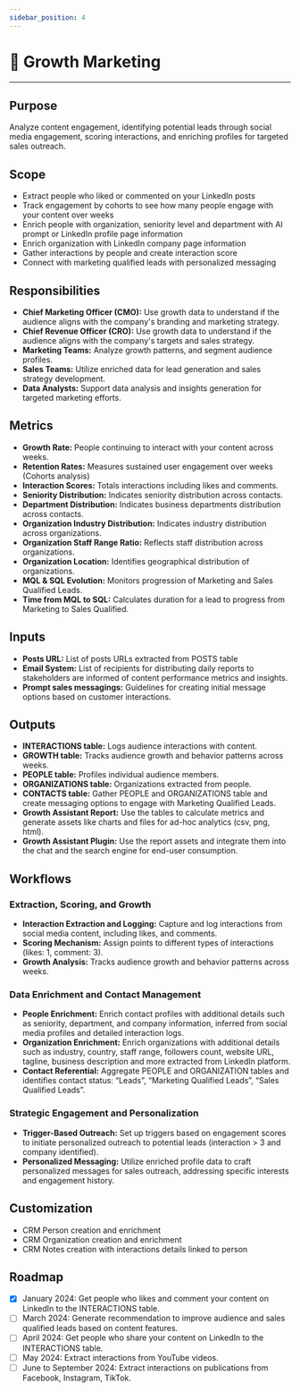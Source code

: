 ```yaml
---
sidebar_position: 4
---
```


# 🚀 Growth Marketing
---

## Purpose
Analyze content engagement, identifying potential leads through social media engagement, scoring interactions, and enriching profiles for targeted sales outreach.

## Scope
- Extract people who liked or commented on your LinkedIn posts
- Track engagement by cohorts to see how many people engage with your content over weeks
- Enrich people with organization, seniority level and department with AI prompt or LinkedIn profile page information
- Enrich organization with LinkedIn company page information
- Gather interactions by people and create interaction score
- Connect with marketing qualified leads with personalized messaging

## Responsibilities
- **Chief Marketing Officer (CMO):** Use growth data to understand if the audience aligns with the company's branding and marketing strategy.
- **Chief Revenue Officer (CRO):** Use growth data to understand if the audience aligns with the company's targets and sales strategy.
- **Marketing Teams:** Analyze growth patterns, and segment audience profiles.
- **Sales Teams:** Utilize enriched data for lead generation and sales strategy development.
- **Data Analysts:** Support data analysis and insights generation for targeted marketing efforts.

## Metrics
- **Growth Rate:** People continuing to interact with your content across weeks.
- **Retention Rates:** Measures sustained user engagement over weeks (Cohorts analysis)
- **Interaction Scores:** Totals interactions including likes and comments.
- **Seniority Distribution:** Indicates seniority distribution across contacts.
- **Department Distribution:** Indicates business departments distribution across contacts.
- **Organization Industry Distribution:** Indicates industry distribution across organizations.
- **Organization Staff Range Ratio:** Reflects staff distribution across organizations.
- **Organization Location:** Identifies geographical distribution of organizations.
- **MQL & SQL Evolution:** Monitors progression of Marketing and Sales Qualified Leads.
- **Time from MQL to SQL:** Calculates duration for a lead to progress from Marketing to Sales Qualified.

## Inputs
- **Posts URL:** List of posts URLs extracted from POSTS table
- **Email System:** List of recipients for distributing daily reports to stakeholders are informed of content performance metrics and insights.
- **Prompt sales messagings:** Guidelines for creating initial message options based on customer interactions.

## Outputs
- **INTERACTIONS table:** Logs audience interactions with content.
- **GROWTH table:** Tracks audience growth and behavior patterns across weeks.
- **PEOPLE table:** Profiles individual audience members.
- **ORGANIZATIONS table:** Organizations extracted from people.
- **CONTACTS table:** Gather PEOPLE and ORGANIZATIONS table and create messaging options to engage with Marketing Qualified Leads.
- **Growth Assistant Report:** Use the tables to calculate metrics and generate assets like charts and files for ad-hoc analytics (csv, png, html).
- **Growth Assistant Plugin:** Use the report assets and integrate them into the chat and the search engine for end-user consumption.

## Workflows
### Extraction, Scoring, and Growth
- **Interaction Extraction and Logging:** Capture and log interactions from social media content, including likes, and comments.
- **Scoring Mechanism:** Assign points to different types of interactions (likes: 1, comment: 3).
- **Growth Analysis:** Tracks audience growth and behavior patterns across weeks.

### Data Enrichment and Contact Management
- **People Enrichment:** Enrich contact profiles with additional details such as seniority, department, and company information, inferred from social media profiles and detailed interaction logs.
- **Organization Enrichment:** Enrich organizations with additional details such as industry, country, staff range, followers count, website URL, tagline, business description and more extracted from LinkedIn platform.
- **Contact Referential:** Aggregate PEOPLE and ORGANIZATION tables and identifies contact status: “Leads”, “Marketing Qualified Leads”, “Sales Qualified Leads”.

### Strategic Engagement and Personalization
- **Trigger-Based Outreach:** Set up triggers based on engagement scores to initiate personalized outreach to potential leads (interaction > 3 and company identified).
- **Personalized Messaging:** Utilize enriched profile data to craft personalized messages for sales outreach, addressing specific interests and engagement history.

## Customization
- CRM Person creation and enrichment
- CRM Organization creation and enrichment
- CRM Notes creation with interactions details linked to person

## Roadmap
- [x] January 2024: Get people who likes and comment your content on LinkedIn to the INTERACTIONS table.
- [ ] March 2024: Generate recommendation to improve audience and sales qualified leads based on content features.
- [ ] April 2024: Get people who share your content on LinkedIn to the INTERACTIONS table.
- [ ] May 2024: Extract interactions from YouTube videos.
- [ ] June to September 2024: Extract interactions on publications from Facebook, Instagram, TikTok.
